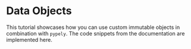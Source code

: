 # Data Objects
This tutorial showcases how you can use custom immutable objects in combination with `pypely`. The code snippets from the documentation are implemented here. 